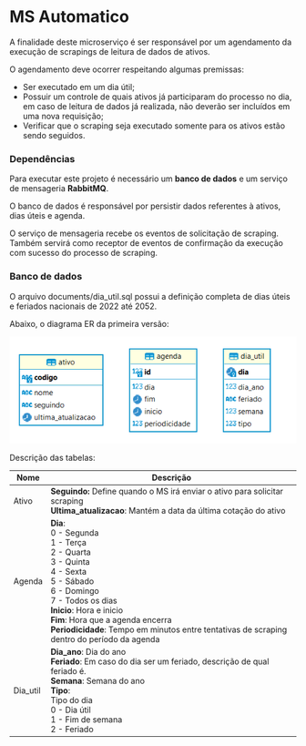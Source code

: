 # MS Automatico

A finalidade deste microserviço é ser responsável por um agendamento da execução de scrapings de leitura de dados de ativos.

O agendamento deve ocorrer respeitando algumas premissas:

- Ser executado em um dia útil;
- Possuir um controle de quais ativos já participaram do processo no dia, em caso de leitura de dados já realizada, não deverão ser incluídos em uma nova requisição;
- Verificar que o scraping seja executado somente para os ativos estão sendo seguidos.

### Dependências

Para executar este projeto é necessário um **banco de dados** e um serviço de mensageria **RabbitMQ**.

O banco de dados é responsável por persistir dados referentes à ativos, dias úteis e agenda.

O serviço de mensageria recebe os eventos de solicitação de scraping. Também servirá como receptor de eventos de confirmação da execução com sucesso do processo de scraping.

### Banco de dados
O arquivo documents/dia_util.sql possui a definição completa de dias úteis e feriados nacionais de 2022 até 2052.

Abaixo, o diagrama ER da primeira versão:

![Home](documents/images/ER_v1.png)

Descrição das tabelas:

| Nome     | Descrição                                                                                                                                                                                                                                                                                                                 |
|----------|---------------------------------------------------------------------------------------------------------------------------------------------------------------------------------------------------------------------------------------------------------------------------------------------------------------------------|
| Ativo    | **Seguindo:** Define quando o MS irá enviar o ativo para solicitar scraping <br> **Ultima_atualizacao**: Mantém a data da última cotação do ativo                                                                                                                                                                         |
| Agenda   | **Dia**: <br> 0 - Segunda <br> 1 - Terça <br> 2 - Quarta <br> 3 - Quinta <br> 4 - Sexta <br> 5 - Sábado <br> 6 - Domingo <br> 7 - Todos os dias <br> **Inicio**: Hora e inicio  <br> **Fim**: Hora que a agenda encerra <br> **Periodicidade**: Tempo em minutos entre tentativas de scraping dentro do período da agenda |
| Dia_util | **Dia_ano**: Dia do ano<br> **Feriado**: Em caso do dia ser um feriado, descrição de qual feriado é. <br> **Semana**: Semana do ano <br> **Tipo**: <br>Tipo do dia<br>0 - Dia útil<br>1 - Fim de semana<br>2 - Feriado                                                                                                        |
